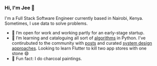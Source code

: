 ### Hi, I'm Jee 👋

I'm a Full Stack Software Engineer currently based in Nairobi, Kenya. Sometimes, I use data to solve problems.

- 🔭 I’m open for work and working partly for an early-stage startup.
- 🌱 I’m learning and cataloguing all sort of [algorithms](https://github.com/gitgik/data-structures-implementation) in Python. I've contirubuted to the community with [posts](https://scotch.io/@jee) and curated [system design approaches](https://github.com/gitgik/distributed-system-design). Looking to learn Flutter to kill two app stores with one stone 😄
- 🎨 Fun fact: I do charcoal paintings. 



